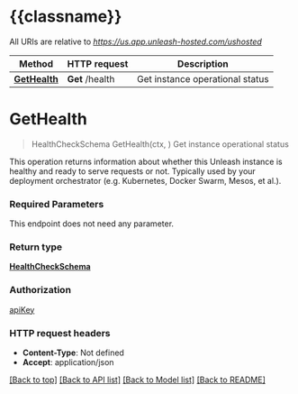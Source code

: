 # {{classname}}

All URIs are relative to *https://us.app.unleash-hosted.com/ushosted*

Method | HTTP request | Description
------------- | ------------- | -------------
[**GetHealth**](OperationalApi.md#GetHealth) | **Get** /health | Get instance operational status

# **GetHealth**
> HealthCheckSchema GetHealth(ctx, )
Get instance operational status

This operation returns information about whether this Unleash instance is healthy and ready to serve requests or not. Typically used by your deployment orchestrator (e.g. Kubernetes, Docker Swarm, Mesos, et al.).

### Required Parameters
This endpoint does not need any parameter.

### Return type

[**HealthCheckSchema**](healthCheckSchema.md)

### Authorization

[apiKey](../README.md#apiKey)

### HTTP request headers

 - **Content-Type**: Not defined
 - **Accept**: application/json

[[Back to top]](#) [[Back to API list]](../README.md#documentation-for-api-endpoints) [[Back to Model list]](../README.md#documentation-for-models) [[Back to README]](../README.md)

